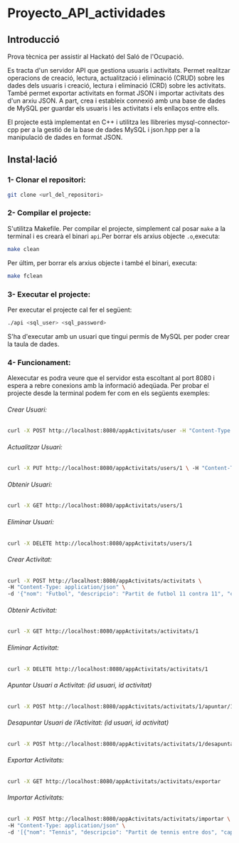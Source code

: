 # Proyecto_API_actividades

## Introducció
Prova tècnica per assistir al Hackató del Saló de l'Ocupació.

Es tracta d'un servidor API que gestiona usuaris i activitats. Permet realitzar operacions de creació, lectura, actualització i eliminació (CRUD) sobre les dades dels usuaris i creació, lectura i eliminació (CRD) sobre les activitats. També permet exportar activitats en format JSON i importar activitats des d'un arxiu JSON.
A part, crea i estableix connexió amb una base de dades de MySQL per guardar els usuaris i les activitats i els enllaços entre ells.

El projecte està implementat en C++ i utilitza les llibreries mysql-connector-cpp per a la gestió de la base de dades MySQL i json.hpp per a la manipulació de dades en format JSON.


## Instal·lació

### 1- Clonar el repositori:
```bash
git clone <url_del_repositori>
```

### 2- Compilar el projecte:
S'utilitza Makefile. Per compilar el projecte, simplement cal posar `make` a la terminal i es crearà el binari `api`.Per borrar els arxius objecte `.o`,executa:
```bash
make clean
```

Per últim, per borrar els arxius objecte i també el binari, executa:
```bash
make fclean
```

### 3- Executar el projecte:
Per executar el projecte cal fer el següent:
```bash
./api <sql_user> <sql_password>
```

S'ha d'executar amb un usuari que tingui permís de MySQL per poder crear la taula de dades.

### 4- Funcionament:
Alexecutar es podra veure que el servidor esta escoltant al port 8080 i espera a rebre conexions amb la informació adeqüada. Per probar el projecte desde la terminal podem fer com en els següents exemples:

###### Crear Usuari:
```bash
curl -X POST http://localhost:8080/appActivitats/user -H "Content-Type: application/json" -d '{"nom": "Juan", "cognoms": "Pérez", "dni": "46099155W" , "edat": 30, "email": "juan.perez@example.com"}'
```

###### Actualitzar Usuari:
```bash
curl -X PUT http://localhost:8080/appActivitats/users/1 \ -H "Content-Type: application/json" \ -d '{"nom": "Juan", "cognoms": "Pérez", "dni": "12345678A", "edat": 31, "email": "juan.perez@example.com"}' 
```

###### Obtenir Usuari:
```bash
curl -X GET http://localhost:8080/appActivitats/users/1
```

###### Eliminar Usuari:
```bash
curl -X DELETE http://localhost:8080/appActivitats/users/1
```

###### Crear Activitat:
```bash
curl -X POST http://localhost:8080/appActivitats/activitats \
-H "Content-Type: application/json" \
-d '{"nom": "Futbol", "descripcio": "Partit de futbol 11 contra 11", "capacitat_maxima": 22}'
```

###### Obtenir Activitat:
```bash
curl -X GET http://localhost:8080/appActivitats/activitats/1
```

###### Eliminar Activitat:
```bash
curl -X DELETE http://localhost:8080/appActivitats/activitats/1
```

###### Apuntar Usuari a Activitat: (id usuari, id activitat)
```bash
curl -X POST http://localhost:8080/appActivitats/activitats/1/apuntar/1
```

###### Desapuntar Usuari de l’Activitat: (id usuari, id activitat)
```bash
curl -X POST http://localhost:8080/appActivitats/activitats/1/desapuntar/1
```

###### Exportar Activitats:
```bash
curl -X GET http://localhost:8080/appActivitats/activitats/exportar
```

###### Importar Activitats:
```bash
curl -X POST http://localhost:8080/appActivitats/activitats/importar \
-H "Content-Type: application/json" \
-d '[{"nom": "Tennis", "descripcio": "Partit de tennis entre dos", "capacitat_maxima": 2}]'
```

